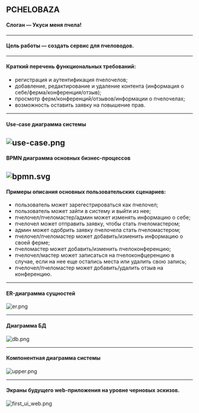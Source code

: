 ## PCHELOBAZA
#### Слоган — Укуси меня пчела!
---- 
#### Цель работы — создать сервис для пчеловодов.
----
#### Краткий перечень функциональных требований:
- регистрация и аутентификация пчелочелов;
- добавление, редактирование и удаление контента (информация о себе/ферма/конференция/отзыв);
- просмотр ферм/конференций/отзывов/информации о пчелочелах;
- возможность оставить заявку на повышение прав.
-----

#### Use-case диаграмма системы
![use-case.png](./images/use-case.png)
-----

#### BPMN диаграмма основных бизнес-процессов
![bpmn.svg](./images/bpmn.svg)
-----


#### Примеры описания основных пользовательских сценариев:
- пользователь может зарегестрироваться как пчелочел;
- пользователь может зайти в систему и выйти из нее;
- пчелочел/пчеломастер/админ может изменять информацию о себе;
- пчелочел может отправить заявку, чтобы стать пчеломастером;
- админ может одобрить заявку пчелочела стать пчеломастером;
- пчелочел/пчеломастер может добавить/изменить информацию о своей ферме; 
- пчеломастер может добавить/изменить пчелоконференцию;
- пчелочел/мастер может записаться на пчелоконфцеренцию в случае, если на нее еще остались места или удалить свою запись;
- пчелочел/пчеломастер может добавить/удалить отзыв на конференцию.

-----

#### ER-диаграмма сущностей
![er.png](./images/er.png)

-----

#### Диаграмма БД
![db.png](./images/db.png)

-----

#### Компонентная диаграмма системы
![upper.png](./images/upper.png)

-----

#### Экраны будущего web-приложения на уровне черновых эскизов.
![first_ui_web.png](./images/first_ui_web.png)

